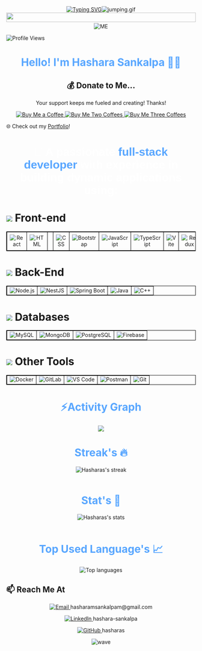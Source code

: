 <!-- hi msg-->

<div align="center">
  <a href="https://git.io/typing-svg"><img src="https://readme-typing-svg.demolab.com?font=Fira+Code&size=33&pause=1000&color=58a6ff&width=435&lines=Hi+%F0%9F%91%8B%2C+I'm+Hashara" alt="Typing SVG"></a><span><img src="https://c.tenor.com/SOVMSXmWB1kAAAAi/tony-star-jumping.gif" width="70" alt="jumping.gif"></span>
</div>
<img src="https://i.imgur.com/dBaSKWF.gif" height="25" width="100%"></img>

<div align="center">
  <img src="https://raw.githubusercontent.com/SP-XD/SP-XD/main/images/dev-working_rounded.gif" width="400" height="300" alt="ME" />
</div>

<!--view count -->

![Profile Views](https://komarev.com/ghpvc/?username=hasharas&color=blue&style=flat)

<h1 style="color: #58a6ff; text-align: center;">Hello! I'm Hashara Sankalpa 👨‍💻</h1>

<!-- portfolio -->

<h2 align="center">💰 Donate to Me...</h2>
<p align="center">Your support keeps me fueled and creating! Thanks!</p>
<p align="center">
    <a href="https://buymeacoffee.com/hasharas?new=1" target="_blank">
        <img src="https://img.shields.io/badge/Buy%20Me%20a%20Coffee-FFDD00?style=for-the-badge&logo=buy-me-a-coffee&logoColor=black" alt="Buy Me a Coffee">
    </a>
    <a href="https://buymeacoffee.com/hasharas?new=1" target="_blank">
        <img src="https://img.shields.io/badge/Buy%20Me%20Two%20Coffees-FFDD00?style=for-the-badge&logo=buy-me-a-coffee&logoColor=black" alt="Buy Me Two Coffees">
    </a>
    <a href="https://buymeacoffee.com/hasharas?new=1" target="_blank">
        <img src="https://img.shields.io/badge/Buy%20Me%20Three%20Coffees-FFDD00?style=for-the-badge&logo=buy-me-a-coffee&logoColor=black" alt="Buy Me Three Coffees">
    </a>
</p>
</details>


🌐  Check out my [Portfolio](https://hasharaportfolio.netlify.app)!

<h3 style="text-align: center; font-family: Arial, sans-serif; font-size: 30px; color: #ffffff;">
🌟  A passionate <strong style="color: #58a6ff;">full-stack developer</strong> with experience in building dynamic applications using:
</h3>



<!--language-->

<h1><img src="https://user-images.githubusercontent.com/74038190/212284087-bbe7e430-757e-4901-90bf-4cd2ce3e1852.gif" width="30"> Front-end</h1>
<table style="border: 1px solid black; border-collapse: collapse; width: 100%;">
  <tr>
    <td style="border: 1px solid black; text-align: center;">
      <img src="https://cdn.jsdelivr.net/gh/devicons/devicon/icons/react/react-original.svg" alt="React" width="40" height="40"/>
    </td>
    <td style="border: 1px solid black; text-align: center;">
      <img src="https://cdn.jsdelivr.net/gh/devicons/devicon/icons/html5/html5-original.svg" alt="HTML" width="40" height="40"/>
    </td>
    <td style="border: 1px solid black; text-align: center;">
      <img src="https://raw.githubusercontent.com/devicons/devicon/master/icons/tailwindcss/tailwindcss-original.svg" alt="TailwindCSS" width="40" height="40"/>
    </td>
    <td style="border: 1px solid black; text-align: center;">
      <img src="https://cdn.jsdelivr.net/gh/devicons/devicon/icons/css3/css3-original.svg" alt="CSS" width="40" height="40"/>
    </td>
    <td style="border: 1px solid black; text-align: center;">
      <img src="https://cdn.jsdelivr.net/gh/devicons/devicon/icons/bootstrap/bootstrap-original.svg" alt="Bootstrap" width="40" height="40"/>
    </td>
    <td style="border: 1px solid black; text-align: center;">
      <img src="https://cdn.jsdelivr.net/gh/devicons/devicon/icons/javascript/javascript-original.svg" alt="JavaScript" width="40" height="40"/>
    </td>
    <td style="border: 1px solid black; text-align: center;">
      <img src="https://cdn.jsdelivr.net/gh/devicons/devicon/icons/typescript/typescript-original.svg" alt="TypeScript" width="40" height="40"/>
    </td>
    <td style="border: 1px solid black; text-align: center;">
      <img src="https://cdn.jsdelivr.net/gh/devicons/devicon/icons/vite/vite-original.svg" alt="Vite" width="40" height="40"/>
    </td>
    <td style="border: 1px solid black; text-align: center;">
      <img src="https://cdn.jsdelivr.net/gh/devicons/devicon/icons/redux/redux-original.svg" alt="Redux" width="40" height="40"/>
    </td>
  </tr>
</table>


<h1><img src="https://user-images.githubusercontent.com/74038190/212284087-bbe7e430-757e-4901-90bf-4cd2ce3e1852.gif" width="30"> Back-End</h1>
<table style="border: 1px solid black; border-collapse: collapse; width: 100%;">
  <tr>
    <td style="border: 1px solid black; text-align: center;">
      <img src="https://cdn.jsdelivr.net/gh/devicons/devicon/icons/nodejs/nodejs-original.svg" alt="Node.js" width="40" height="40"/>
    </td>
    <td style="border: 1px solid black; text-align: center;">
      <img src="https://nestjs.com/img/logo-small.svg" alt="NestJS" width="40" height="40"/>
    </td>
    <td style="border: 1px solid black; text-align: center;">
      <img src="https://cdn.jsdelivr.net/gh/devicons/devicon/icons/spring/spring-original.svg" alt="Spring Boot" width="40" height="40"/>
    </td>
    <td style="border: 1px solid black; text-align: center;">
      <img src="https://cdn.jsdelivr.net/gh/devicons/devicon/icons/java/java-original.svg" alt="Java" width="40" height="40"/>
    </td>
    <td style="border: 1px solid black; text-align: center;">
      <img src="https://cdn.jsdelivr.net/gh/devicons/devicon/icons/cplusplus/cplusplus-original.svg" alt="C++" width="40" height="40"/>
    </td>
  </tr>
</table>

<h1><img src="https://user-images.githubusercontent.com/74038190/212284087-bbe7e430-757e-4901-90bf-4cd2ce3e1852.gif" width="30"> Databases</h1>
<table style="border: 1px solid black; border-collapse: collapse; width: 100%;">
  <tr>
    <td style="border: 1px solid black; text-align: center;">
      <img src="https://cdn.jsdelivr.net/gh/devicons/devicon/icons/mysql/mysql-original.svg" alt="MySQL" width="40" height="40"/>  
    </td>
    <td style="border: 1px solid black; text-align: center;">
      <img src="https://cdn.jsdelivr.net/gh/devicons/devicon/icons/mongodb/mongodb-original.svg" alt="MongoDB" width="40" height="40"/>
    </td>
    <td style="border: 1px solid black; text-align: center;">
      <img src="https://cdn.jsdelivr.net/gh/devicons/devicon/icons/postgresql/postgresql-original.svg" alt="PostgreSQL" width="40" height="40"/>
    </td>
    <td style="border: 1px solid black; text-align: center;">
      <img src="https://cdn.jsdelivr.net/gh/devicons/devicon/icons/firebase/firebase-plain.svg" alt="Firebase" width="40" height="40"/>
    </td>
  </tr>
</table>


<h1><img src="https://user-images.githubusercontent.com/74038190/212284087-bbe7e430-757e-4901-90bf-4cd2ce3e1852.gif" width="30"> Other Tools</h1>
<table style="border: 1px solid black; border-collapse: collapse; width: 100%;">
  <tr>
    <td style="border: 1px solid black; text-align: center;">
      <img src="https://cdn.jsdelivr.net/gh/devicons/devicon/icons/docker/docker-original.svg" alt="Docker" width="40" height="40"/>  
    </td>
    <td style="border: 1px solid black; text-align: center;">
      <img src="https://cdn.jsdelivr.net/gh/devicons/devicon/icons/gitlab/gitlab-original.svg" alt="GitLab" width="40" height="40"/>
    </td>
    <td style="border: 1px solid black; text-align: center;">
      <img src="https://cdn.jsdelivr.net/gh/devicons/devicon/icons/vscode/vscode-original.svg" alt="VS Code" width="40" height="40"/>  
    </td>
    <td style="border: 1px solid black; text-align: center;">
      <img src="https://cdn.jsdelivr.net/gh/devicons/devicon/icons/postman/postman-original.svg" alt="Postman" width="40" height="40"/> 
    </td>
    <td style="border: 1px solid black; text-align: center;">
      <img src="https://cdn.jsdelivr.net/gh/devicons/devicon/icons/git/git-original.svg" alt="Git" width="40" height="40"/>
    </td>
  </tr>
</table>


<div align="center">
  <h1 style="color: #58a6ff;">⚡Activity Graph</h1>
  <img align="center" src="https://github-readme-activity-graph.vercel.app/graph?username=hasharas&theme=react-dark&bg_color=0d1117&color=58a6ff&line=58a6ff&point=ffffff&area=58a6ff&hide_border=true"/>
</div>

<div align="center">
  <h1 style="color: #58a6ff;">Streak's 🔥</h1>
  <img alt="Hasharas's streak" src="https://streak-stats.demolab.com?user=hasharas&theme=chartreuse-dark&date_format=j%20M%5B%20Y%5D&card_width=460&background=0d1117&border=58a6ff&stroke=58a6ff&ring=58a6ff&fire=58a6ff&currStreakNum=ffffff&currStreakLabel=ffffff&mode=weekly">
</div>
<br>
<div align="center">
  <h1 style="color: #58a6ff;">Stat's 🌟</h1>
  <img alt="Hasharas's stats" src="https://github-readme-stats.vercel.app/api?username=hasharas&show_icons=true&theme=react-dark&border_color=58a6ff&icon_color=58a6ff&bg_color=0d1117&custom_title=Hasharas's_Github_stats&card_width=100&hide=issues&text_color=ffffff">
</div>
<br>
<div align="center">
  <h1 style="color: #58a6ff;">Top Used Language's 📈</h1>
  <img alt="Top languages" src="https://github-readme-stats.vercel.app/api/top-langs/?username=hasharas&theme=react-dark&layout=compact&card_width=300&border_color=58a6ff&bg_color=0d1117&text_color=ffffff">
</div>

## 📫 **Reach Me At**  
<div align="center">
  <p>
  <a href="mailto:hasharamsankalpam@gmail.com" target="_blank">
    <img src="https://cdn.jsdelivr.net/gh/devicons/devicon/icons/google/google-original.svg" alt="Email" width="20" height="20"/>
  </a>
  hasharamsankalpam@gmail.com  
  </p>
  <p>
  <a href="https://linkedin.com/in/hashara-sankalpa" target="_blank">
    <img src="https://cdn.jsdelivr.net/gh/devicons/devicon/icons/linkedin/linkedin-original.svg" alt="LinkedIn" width="20" height="20"/>
  </a>
  hashara-sankalpa
  </p>
  <p style="cursour:pointer">
  <a href="https://github.com/hasharas" target="_blank">
    <img src="https://cdn.jsdelivr.net/gh/devicons/devicon/icons/github/github-original.svg" alt="GitHub" width="20" height="20"/>
  </a>
 hasharas
  </p>

  </div>

<div align="center">
  <img src="https://camo.githubusercontent.com/ff1d4eb768b74fa335491dd8a7e87d95017665c1570e5a8828fddfdb728da450/68747470733a2f2f63617073756c652d72656e6465722e76657263656c2e6170702f6170693f747970653d776176696e6726636f6c6f723d6772616469656e74266865696768743d3130302673656374696f6e3d666f6f746572"  alt="wave" />
</div>




<!---
hasharas/hasharas is a ✨ special ✨ repository because its `README.md` (this file) appears on your GitHub profile.
You can click the Preview link to take a look at your changes.
--->

